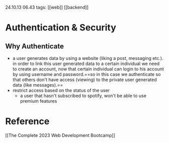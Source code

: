 24.10.13  06.43
tags: [[web]] [[backend]] 

# Authentication & Security
## Why Authenticate
- a user generates data by using a website (liking a post, messaging etc.). in order to link this user generated data to a certain individual we need to create an account, now that certain individual can login to his account by using username and password.==so in this case we authenticate so that others don't have access (viewing) to the private user generated data (like messages).== 
- restrict access based on the status of the user
	- a user that hasn't subscribed to spotify, won't be able to use premium features


# Reference

[[The Complete 2023 Web Development Bootcamp]]